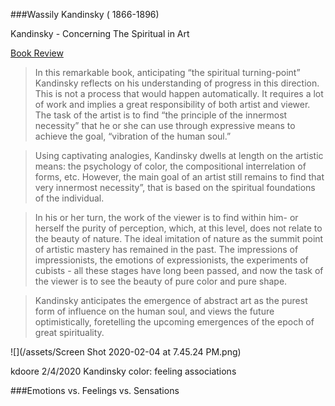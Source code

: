 ###Wassily Kandinsky ( 1866-1896) 

Kandinsky - Concerning The Spiritual in Art

[Book Review](https://www.wassilykandinsky.net/)
>In this remarkable book, anticipating “the spiritual turning-point” Kandinsky reflects on his understanding of progress in this direction. This is not a process that would happen automatically. It requires a lot of work and implies a great responsibility of both artist and viewer. The task of the artist is to find “the principle of the innermost necessity” that he or she can use through expressive means to achieve the goal, “vibration of the human soul.”

>Using captivating analogies, Kandinsky dwells at length on the artistic means: the psychology of color, the compositional interrelation of forms, etc. However, the main goal of an artist still remains to find that very innermost necessity”, that is based on the spiritual foundations of the individual.

>In his or her turn, the work of the viewer is to find within him- or herself the purity of perception, which, at this level, does not relate to the beauty of nature. The ideal imitation of nature as the summit point of artistic mastery has remained in the past. The impressions of impressionists, the emotions of expressionists, the experiments of cubists - all these stages have long been passed, and now the task of the viewer is to see the beauty of pure color and pure shape.

>Kandinsky anticipates the emergence of abstract art as the purest form of influence on the human soul, and views the future optimistically, foretelling the upcoming emergences of the epoch of great spirituality.







![](/assets/Screen Shot 2020-02-04 at 7.45.24 PM.png)


kdoore 2/4/2020
Kandinsky color: feeling associations



###Emotions vs. Feelings vs. Sensations






